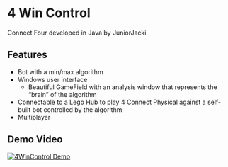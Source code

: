 # 4 Win Control
Connect Four developed in Java by JuniorJacki

## Features
- Bot with a min/max algorithm
- Windows user interface
    - Beautiful GameField with an analysis window that represents the “brain” of the algorithm
- Connectable to a Lego Hub to play 4 Connect Physical against a self-built bot controlled by the algorithm
- Multiplayer

## Demo Video
[![4WinControl Demo](https://img.youtube.com/vi/uVDHaDGr0Pw/0.jpg)](https://youtu.be/uVDHaDGr0Pw "4WinControl Demo Video")
